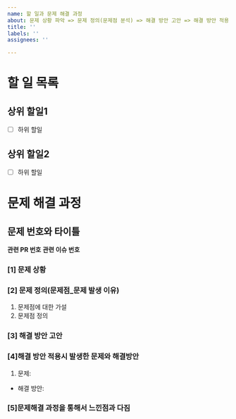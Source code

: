 ```yaml
---
name: 할 일과 문제 해결 과정
about: 문제 상황 파악 => 문제 정의(문제점 분석) => 해결 방안 고안 => 해결 방안 적용 => 얻은 바
title: ''
labels: ''
assignees: ''

---
```


# 할 일 목록

## 상위 할일1
- [ ] 하위 할일

## 상위 할일2
- [ ] 하위 할일

# 문제 해결 과정

## 문제 번호와 타이틀  
**관련 PR 번호**
**관련 이슈 번호**
### [1] 문제 상황

### [2] 문제 정의(문제점_문제 발생 이유)
1. 문제점에 대한 가설
2. 문제점 정의

### [3] 해결 방안 고안

### [4]해결 방안 적용시 발생한 문제와 해결방안
1.  문제:
- 해결 방안: 

### [5]문제해결 과정을 통해서 느낀점과 다짐
